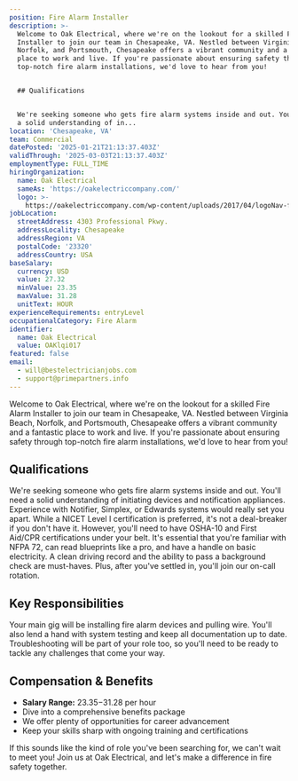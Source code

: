 ```yaml
---
position: Fire Alarm Installer
description: >-
  Welcome to Oak Electrical, where we're on the lookout for a skilled Fire Alarm
  Installer to join our team in Chesapeake, VA. Nestled between Virginia Beach,
  Norfolk, and Portsmouth, Chesapeake offers a vibrant community and a fantastic
  place to work and live. If you're passionate about ensuring safety through
  top-notch fire alarm installations, we'd love to hear from you!


  ## Qualifications


  We're seeking someone who gets fire alarm systems inside and out. You'll need
  a solid understanding of in...
location: 'Chesapeake, VA'
team: Commercial
datePosted: '2025-01-21T21:13:37.403Z'
validThrough: '2025-03-03T21:13:37.403Z'
employmentType: FULL_TIME
hiringOrganization:
  name: Oak Electrical
  sameAs: 'https://oakelectriccompany.com/'
  logo: >-
    https://oakelectriccompany.com/wp-content/uploads/2017/04/logoNav-for-web.png
jobLocation:
  streetAddress: 4303 Professional Pkwy.
  addressLocality: Chesapeake
  addressRegion: VA
  postalCode: '23320'
  addressCountry: USA
baseSalary:
  currency: USD
  value: 27.32
  minValue: 23.35
  maxValue: 31.28
  unitText: HOUR
experienceRequirements: entryLevel
occupationalCategory: Fire Alarm
identifier:
  name: Oak Electrical
  value: OAKlqi017
featured: false
email:
  - will@bestelectricianjobs.com
  - support@primepartners.info
---
```




Welcome to Oak Electrical, where we're on the lookout for a skilled Fire Alarm Installer to join our team in Chesapeake, VA. Nestled between Virginia Beach, Norfolk, and Portsmouth, Chesapeake offers a vibrant community and a fantastic place to work and live. If you're passionate about ensuring safety through top-notch fire alarm installations, we'd love to hear from you!

## Qualifications

We're seeking someone who gets fire alarm systems inside and out. You'll need a solid understanding of initiating devices and notification appliances. Experience with Notifier, Simplex, or Edwards systems would really set you apart. While a NICET Level I certification is preferred, it's not a deal-breaker if you don't have it. However, you'll need to have OSHA-10 and First Aid/CPR certifications under your belt. It's essential that you're familiar with NFPA 72, can read blueprints like a pro, and have a handle on basic electricity. A clean driving record and the ability to pass a background check are must-haves. Plus, after you've settled in, you'll join our on-call rotation.

## Key Responsibilities

Your main gig will be installing fire alarm devices and pulling wire. You'll also lend a hand with system testing and keep all documentation up to date. Troubleshooting will be part of your role too, so you'll need to be ready to tackle any challenges that come your way.

## Compensation & Benefits

- **Salary Range:** $23.35-$31.28 per hour
- Dive into a comprehensive benefits package
- We offer plenty of opportunities for career advancement
- Keep your skills sharp with ongoing training and certifications

If this sounds like the kind of role you've been searching for, we can't wait to meet you! Join us at Oak Electrical, and let's make a difference in fire safety together.
